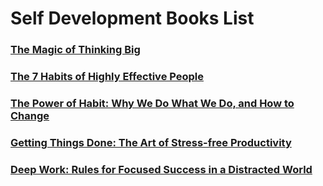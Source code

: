 # Self Development Books List

### [The Magic of Thinking Big](https://amzn.to/2Cyfecz)

### [The 7 Habits of Highly Effective People](https://amzn.to/3hTUYlK)

### [The Power of Habit: Why We Do What We Do, and How to Change](https://amzn.to/3g0qsoP)

### [Getting Things Done: The Art of Stress-free Productivity](https://amzn.to/2A06Y4g)

### [Deep Work: Rules for Focused Success in a Distracted World](https://amzn.to/2Z2AezN)

